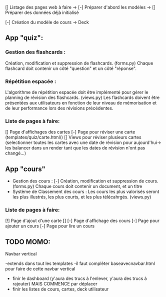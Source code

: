 [] Listage des pages web à faire
-> [-] Préparer d'abord les modèles
-> [] Préparer des données déjà initialisé

[-] Création du modèle de cours -> Deck

## App "quiz":
### Gestion des flashcards :
 Création, modification et suppression de flashcards. (forms.py)
 Chaque flashcard doit contenir un côté "question" et un côté "réponse".

### Répétition espacée :
L'algorithme de répétition espacée doit être implémenté pour gérer le planning de révision des flashcards. (views.py)
Les flashcards doivent être présentées aux utilisateurs en fonction de leur niveau de mémorisation et de leur performance lors des révisions précédentes.

### Liste de pages à faire:
[] Page d'affichages des cartes
[-] Page pour réviser une carte (templates/quiz/carte.html/)
[] Views pour réviser plusieurs cartes (selectionner toutes les cartes avec une date de révision pour aujourd'hui-> les balancer dans un render tant que les dates de révision n'ont pas changé...)


## App "cours"
- Gestion des cours :
[-] Création, modification et suppression de cours. (forms.py)
 Chaque cours doit contenir un document, et un titre
- Système de Classement des cours :
Les cours les plus valorisés seront les plus illustrés, les plus courts, et les plus télécahrgés. (views.py)

### Liste de pages à faire:
[!] Page d'ajout d'une carte
[]
[-] Page d'affichage des cours
[-] Page pour ajouter un cours
[-] Page pour lire un cours

## TODO MOMO:

Navbar vertical

-extends dans tout les templates
-il faut complèter baseavecnavbar.html pour faire de cette navbar vertical
- finir le dashboard (y'aura des trucs à l'enlever, y'aura des trucs à rajouter)
MAIS COMMENCE par déplacer
- finir les listes de cours, cartes, deck utilisateur